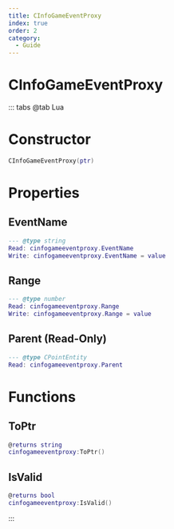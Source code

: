 ```yaml
---
title: CInfoGameEventProxy
index: true
order: 2
category:
  - Guide
---
```


# CInfoGameEventProxy

::: tabs
@tab Lua
# Constructor
```lua
CInfoGameEventProxy(ptr)
```
# Properties
## EventName 
```lua
--- @type string
Read: cinfogameeventproxy.EventName
Write: cinfogameeventproxy.EventName = value
```
## Range 
```lua
--- @type number
Read: cinfogameeventproxy.Range
Write: cinfogameeventproxy.Range = value
```
## Parent (Read-Only)
```lua
--- @type CPointEntity
Read: cinfogameeventproxy.Parent
```
# Functions
## ToPtr
```lua
@returns string
cinfogameeventproxy:ToPtr()
```
## IsValid
```lua
@returns bool
cinfogameeventproxy:IsValid()
```

:::